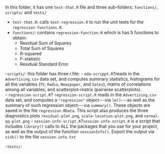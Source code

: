 In this folder, it has one `test-that.R` file and three sub-folders: `functions/`, `scripts/` and `tests/`

- `test-that.R`: calls `test-regression.R` to run the unit tests for the `regression-functions.R`.
- `functions/`: contains `regression-function.R` which is has 5 functions to obtain:
	- Residual Sum of Squares
	- Total Sum of Squares
	- R-squared
	- F-statistic
	- Residual Standard Error
	
-`scripts/`: this folder has three r.file:
	- `eda-scrippt.R`?reads in the `Advertising.csv` data set, and computes 
    summary statistics, histograms for all the variables (`TV`, `Radio`,
    `Newspaper`, and `Sales`), matrix of correlations among all variables,
    and scatterplot-matrix (pairwise scatterplots). 	
	- `regression-script.R`? `regression-script.R` reads in the `Advertising.csv` data set, and computes
    a `"regression"` object---via `lm()`---as well as the summary of such 
    regression object---via `summary()`. These objects are saved in the file
    `regression.RData`. This script also produces the three diagnostics 
    plots `residual-plot.png`, `scale-location-plot.png`, and 
    `normal-qq-plot.png` 
	- `session-info-script.R`?`session-info-script.R` is a script that includes `library()` calls to 
    ALL the packages that you use for your project, as well as the output of
    the function `sessionInfo()`. Export the output via `sink()` to the file 
    `session-info.txt`
	
-`tests/`:

